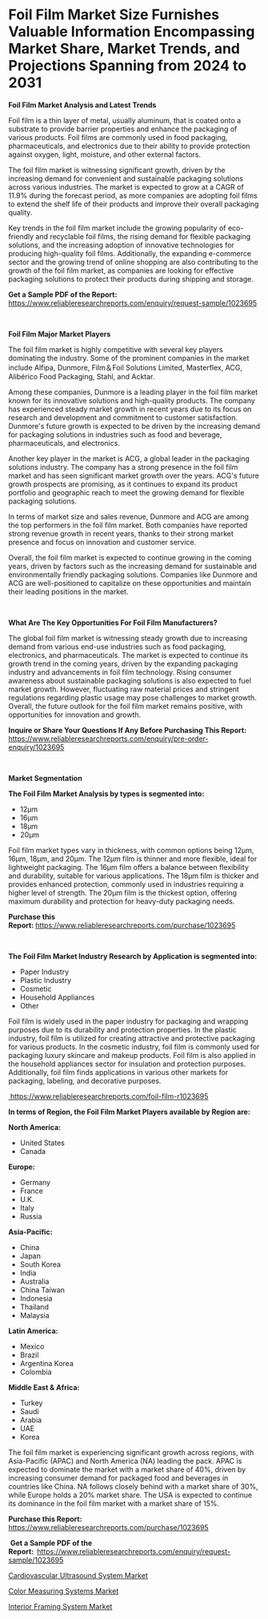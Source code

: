 <p><h1>Foil Film Market Size Furnishes Valuable Information Encompassing Market Share, Market Trends, and Projections Spanning from 2024 to 2031</h1></p><p><strong>Foil Film Market Analysis and Latest Trends</strong></p>
<p><p>Foil film is a thin layer of metal, usually aluminum, that is coated onto a substrate to provide barrier properties and enhance the packaging of various products. Foil films are commonly used in food packaging, pharmaceuticals, and electronics due to their ability to provide protection against oxygen, light, moisture, and other external factors.</p><p>The foil film market is witnessing significant growth, driven by the increasing demand for convenient and sustainable packaging solutions across various industries. The market is expected to grow at a CAGR of 11.9% during the forecast period, as more companies are adopting foil films to extend the shelf life of their products and improve their overall packaging quality.</p><p>Key trends in the foil film market include the growing popularity of eco-friendly and recyclable foil films, the rising demand for flexible packaging solutions, and the increasing adoption of innovative technologies for producing high-quality foil films. Additionally, the expanding e-commerce sector and the growing trend of online shopping are also contributing to the growth of the foil film market, as companies are looking for effective packaging solutions to protect their products during shipping and storage.</p></p>
<p><strong>Get a Sample PDF of the Report:&nbsp;</strong> <a href="https://www.reliableresearchreports.com/enquiry/request-sample/1023695">https://www.reliableresearchreports.com/enquiry/request-sample/1023695</a></p>
<p>&nbsp;</p>
<p><strong>Foil Film Major Market Players</strong></p>
<p><p>The foil film market is highly competitive with several key players dominating the industry. Some of the prominent companies in the market include Alfipa, Dunmore, Film＆Foil Solutions Limited, Masterflex, ACG, Alibérico Food Packaging, Stahl, and Acktar.</p><p>Among these companies, Dunmore is a leading player in the foil film market known for its innovative solutions and high-quality products. The company has experienced steady market growth in recent years due to its focus on research and development and commitment to customer satisfaction. Dunmore's future growth is expected to be driven by the increasing demand for packaging solutions in industries such as food and beverage, pharmaceuticals, and electronics.</p><p>Another key player in the market is ACG, a global leader in the packaging solutions industry. The company has a strong presence in the foil film market and has seen significant market growth over the years. ACG's future growth prospects are promising, as it continues to expand its product portfolio and geographic reach to meet the growing demand for flexible packaging solutions.</p><p>In terms of market size and sales revenue, Dunmore and ACG are among the top performers in the foil film market. Both companies have reported strong revenue growth in recent years, thanks to their strong market presence and focus on innovation and customer service.</p><p>Overall, the foil film market is expected to continue growing in the coming years, driven by factors such as the increasing demand for sustainable and environmentally friendly packaging solutions. Companies like Dunmore and ACG are well-positioned to capitalize on these opportunities and maintain their leading positions in the market.</p></p>
<p>&nbsp;</p>
<p><strong>What Are The Key Opportunities For Foil Film Manufacturers?</strong></p>
<p><p>The global foil film market is witnessing steady growth due to increasing demand from various end-use industries such as food packaging, electronics, and pharmaceuticals. The market is expected to continue its growth trend in the coming years, driven by the expanding packaging industry and advancements in foil film technology. Rising consumer awareness about sustainable packaging solutions is also expected to fuel market growth. However, fluctuating raw material prices and stringent regulations regarding plastic usage may pose challenges to market growth. Overall, the future outlook for the foil film market remains positive, with opportunities for innovation and growth.</p></p>
<p><strong>Inquire or Share Your Questions If Any Before Purchasing This Report:</strong> <a href="https://www.reliableresearchreports.com/enquiry/pre-order-enquiry/1023695">https://www.reliableresearchreports.com/enquiry/pre-order-enquiry/1023695</a></p>
<p>&nbsp;</p>
<p><strong>Market Segmentation</strong></p>
<p><strong>The Foil Film Market Analysis by types is segmented into:</strong></p>
<p><ul><li>12μm</li><li>16μm</li><li>18μm</li><li>20μm</li></ul></p>
<p><p>Foil film market types vary in thickness, with common options being 12μm, 16μm, 18μm, and 20μm. The 12μm film is thinner and more flexible, ideal for lightweight packaging. The 16μm film offers a balance between flexibility and durability, suitable for various applications. The 18μm film is thicker and provides enhanced protection, commonly used in industries requiring a higher level of strength. The 20μm film is the thickest option, offering maximum durability and protection for heavy-duty packaging needs.</p></p>
<p><strong>Purchase this Report:&nbsp;</strong><a href="https://www.reliableresearchreports.com/purchase/1023695">https://www.reliableresearchreports.com/purchase/1023695</a></p>
<p>&nbsp;</p>
<p><strong>The Foil Film Market Industry Research by Application is segmented into:</strong></p>
<p><ul><li>Paper Industry</li><li>Plastic Industry</li><li>Cosmetic</li><li>Household Appliances</li><li>Other</li></ul></p>
<p><p>Foil film is widely used in the paper industry for packaging and wrapping purposes due to its durability and protection properties. In the plastic industry, foil film is utilized for creating attractive and protective packaging for various products. In the cosmetic industry, foil film is commonly used for packaging luxury skincare and makeup products. Foil film is also applied in the household appliances sector for insulation and protection purposes. Additionally, foil film finds applications in various other markets for packaging, labeling, and decorative purposes.</p></p>
<p><a href="https://www.reliableresearchreports.com/foil-film-r1023695">&nbsp;https://www.reliableresearchreports.com/foil-film-r1023695</a></p>
<p><strong>In terms of Region, the Foil Film Market Players available by Region are:</strong></p>
<p>
    <p> <strong> North America: </strong>
        <ul>
            <li>United States</li>
            <li>Canada</li>
        </ul>
        </p> 
    <p> <strong> Europe: </strong>
        <ul>
            <li>Germany</li>
            <li>France</li>
            <li>U.K.</li>
            <li>Italy</li>
            <li>Russia</li>
        </ul>
        </p> 
    <p> <strong> Asia-Pacific: </strong>
        <ul>
            <li>China</li>
            <li>Japan</li>
            <li>South Korea</li>
            <li>India</li>
            <li>Australia</li>
            <li>China Taiwan</li>
            <li>Indonesia</li>
            <li>Thailand</li>
            <li>Malaysia</li>
        </ul>
        </p> 
    <p> <strong> Latin America: </strong>
        <ul>
            <li>Mexico</li>
            <li>Brazil</li>
            <li>Argentina Korea</li>
            <li>Colombia</li>
        </ul>
        </p> 
    <p> <strong> Middle East & Africa: </strong>
        <ul>
            <li>Turkey</li>
            <li>Saudi</li>
            <li>Arabia</li>
            <li>UAE</li>
            <li>Korea</li>
        </ul>
    </p>
    </p>
<p><p>The foil film market is experiencing significant growth across regions, with Asia-Pacific (APAC) and North America (NA) leading the pack. APAC is expected to dominate the market with a market share of 40%, driven by increasing consumer demand for packaged food and beverages in countries like China. NA follows closely behind with a market share of 30%, while Europe holds a 20% market share. The USA is expected to continue its dominance in the foil film market with a market share of 15%.</p></p>
<p><strong>Purchase this Report: </strong><a href="https://www.reliableresearchreports.com/purchase/1023695">https://www.reliableresearchreports.com/purchase/1023695</a></p>
<p>&nbsp;<strong>Get a Sample PDF of the Report:&nbsp;&nbsp;</strong><a href="https://www.reliableresearchreports.com/enquiry/request-sample/1023695">https://www.reliableresearchreports.com/enquiry/request-sample/1023695</a></p>
<p><strong></strong></p>
<p><p><a href="https://view.publitas.com/reportprime-1/cardiovascular-ultrasound-system-market-size-share-analysis-growth-trends-forecasts-2024-2031/">Cardiovascular Ultrasound System Market</a></p><p><a href="https://github.com/AndreanneHane2023/Market-Research-Report-List-1/blob/main/color-measuring-systems-market.md">Color Measuring Systems Market</a></p><p><a href="https://github.com/RyleeBauch2023/Market-Research-Report-List-1/blob/main/interior-framing-system-market.md">Interior Framing System Market</a></p></p>